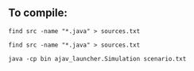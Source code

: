 ## To compile:
`find src -name "*.java" > sources.txt`

`find src -name "*.java" > sources.txt`

`java -cp bin ajav_launcher.Simulation scenario.txt`
